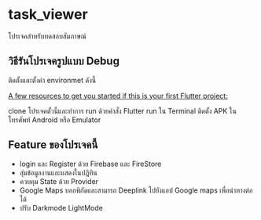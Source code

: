 # task_viewer

โปรเจคสำหรับทดสอบสัมภาษณ์

## วิธีรันโปรเจครูปแบบ Debug

ติดตั้งและตั้งค่า environmet ดังนี้

[A few resources to get you started if this is your first Flutter project:](https://docs.flutter.dev/get-started/install/windows/mobile)

clone โปรเจคตั้วนี้และทำการ run ด้วยคำสั่ง Flutter run ใน Terminal
ติดตั้ง APK ในโทรศัพท์ Android หรือ Emulator

## Feature ของโปรเจคนี้
- login และ Register ด้วย Firebase และ FireStore
- สุ่มข้อมูลงานและแสดงในปฎิทิน
- ควบคุม State ด้วย Provider
- Google Maps บอกพิกัดและสามารถ Deeplink ไปยังแอป Google maps เพื่อนำทางต่อได้
- ปรับ Darkmode LightMode
